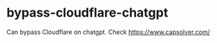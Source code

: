 # bypass-cloudflare-chatgpt
Can bypass Cloudflare on chatgpt. Check https://www.capsolver.com/ 
                    